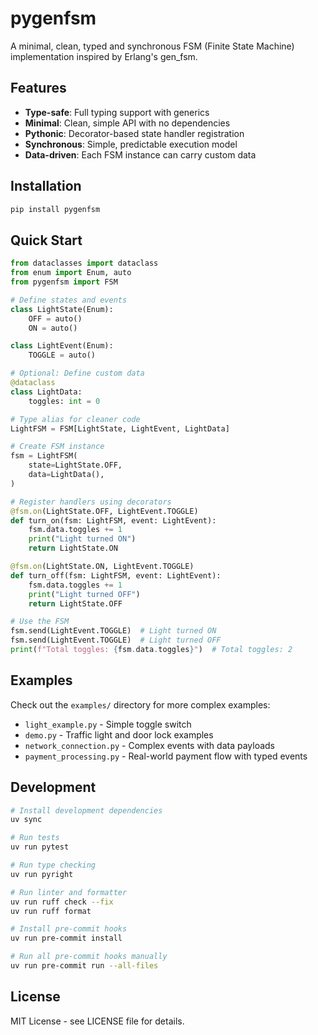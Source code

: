 # pygenfsm

A minimal, clean, typed and synchronous FSM (Finite State Machine) implementation inspired by Erlang's gen_fsm.

## Features

- **Type-safe**: Full typing support with generics
- **Minimal**: Clean, simple API with no dependencies
- **Pythonic**: Decorator-based state handler registration
- **Synchronous**: Simple, predictable execution model
- **Data-driven**: Each FSM instance can carry custom data

## Installation

```bash
pip install pygenfsm
```

## Quick Start

```python
from dataclasses import dataclass
from enum import Enum, auto
from pygenfsm import FSM

# Define states and events
class LightState(Enum):
    OFF = auto()
    ON = auto()

class LightEvent(Enum):
    TOGGLE = auto()

# Optional: Define custom data
@dataclass
class LightData:
    toggles: int = 0

# Type alias for cleaner code
LightFSM = FSM[LightState, LightEvent, LightData]

# Create FSM instance
fsm = LightFSM(
    state=LightState.OFF,
    data=LightData(),
)

# Register handlers using decorators
@fsm.on(LightState.OFF, LightEvent.TOGGLE)
def turn_on(fsm: LightFSM, event: LightEvent):
    fsm.data.toggles += 1
    print("Light turned ON")
    return LightState.ON

@fsm.on(LightState.ON, LightEvent.TOGGLE)
def turn_off(fsm: LightFSM, event: LightEvent):
    fsm.data.toggles += 1
    print("Light turned OFF")
    return LightState.OFF

# Use the FSM
fsm.send(LightEvent.TOGGLE)  # Light turned ON
fsm.send(LightEvent.TOGGLE)  # Light turned OFF
print(f"Total toggles: {fsm.data.toggles}")  # Total toggles: 2
```

## Examples

Check out the `examples/` directory for more complex examples:

- `light_example.py` - Simple toggle switch
- `demo.py` - Traffic light and door lock examples
- `network_connection.py` - Complex events with data payloads
- `payment_processing.py` - Real-world payment flow with typed events

## Development

```bash
# Install development dependencies
uv sync

# Run tests
uv run pytest

# Run type checking
uv run pyright

# Run linter and formatter
uv run ruff check --fix
uv run ruff format

# Install pre-commit hooks
uv run pre-commit install

# Run all pre-commit hooks manually
uv run pre-commit run --all-files
```

## License

MIT License - see LICENSE file for details.